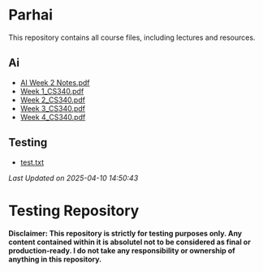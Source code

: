 # Parhai

This repository contains all course files, including lectures and resources.

## Ai

- [AI Week 2 Notes.pdf](./AI/AI%20Week%202%20Notes.pdf)
- [Week 1_CS340.pdf](./AI/Week%201_CS340.pdf)
- [Week 2_CS340.pdf](./AI/Week%202_CS340.pdf)
- [Week 3_CS340.pdf](./AI/Week%203_CS340.pdf)
- [Week 4_CS340.pdf](./AI/Week%204_CS340.pdf)

## Testing

- [test.txt](./testing/test.txt)

_Last Updated on 2025-04-10 14:50:43_

# Testing Repository

**Disclaimer: This repository is strictly for testing purposes only. Any content contained within it is absolutel not to be considered as final or production-ready. I do not take any responsibility or ownership of anything in this repository.**
